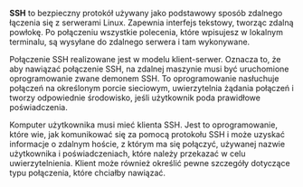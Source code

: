 **SSH** to bezpieczny protokół używany jako podstawowy sposób zdalnego łączenia się z serwerami Linux. Zapewnia interfejs tekstowy, tworząc zdalną powłokę. Po połączeniu wszystkie polecenia, które wpisujesz w lokalnym terminalu, są wysyłane do zdalnego serwera i tam wykonywane.

Połączenie SSH realizowane jest w modelu klient-serwer. Oznacza to, że aby nawiązać połączenie SSH, na zdalnej maszynie musi być uruchomione oprogramowanie zwane demonem SSH. To oprogramowanie nasłuchuje połączeń na określonym porcie sieciowym, uwierzytelnia żądania połączeń i tworzy odpowiednie środowisko, jeśli użytkownik poda prawidłowe poświadczenia.

Komputer użytkownika musi mieć klienta SSH. Jest to oprogramowanie, które wie, jak komunikować się za pomocą protokołu SSH i może uzyskać informacje o zdalnym hoście, z którym ma się połączyć, używanej nazwie użytkownika i poświadczeniach, które należy przekazać w celu uwierzytelnienia. Klient może również określić pewne szczegóły dotyczące typu połączenia, które chciałby nawiązać.

